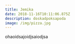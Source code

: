 ```yaml
---
title: Jemika
date: 2018-11-16T10:11:06.875Z
description: doskadpoksapoda
image: /img/pizza.jpg
---
```

ohaoidsajoidjsaiodjsa
